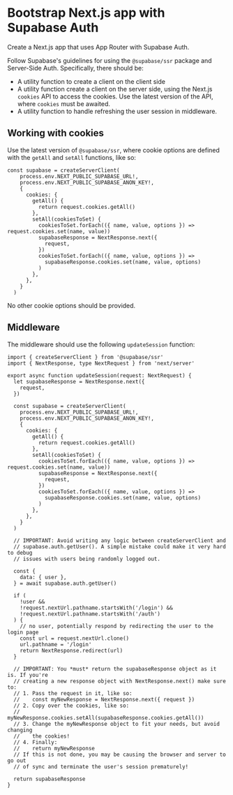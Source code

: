 # Bootstrap Next.js app with Supabase Auth

Create a Next.js app that uses App Router with Supabase Auth.

Follow Supabase's guidelines for using the `@supabase/ssr` package and Server-Side Auth. Specifically, there should be:

- A utility function to create a client on the client side
- A utility function create a client on the server side, using the Next.js `cookies` API to access the cookies. Use the latest version of the API, where `cookies` must be awaited.
- A utility function to handle refreshing the user session in middleware.

## Working with cookies

Use the latest version of `@supabase/ssr`, where cookie options are defined with the `getAll` and `setAll` functions, like so:

```
const supabase = createServerClient(
    process.env.NEXT_PUBLIC_SUPABASE_URL!,
    process.env.NEXT_PUBLIC_SUPABASE_ANON_KEY!,
    {
      cookies: {
        getAll() {
          return request.cookies.getAll()
        },
        setAll(cookiesToSet) {
          cookiesToSet.forEach(({ name, value, options }) => request.cookies.set(name, value))
          supabaseResponse = NextResponse.next({
            request,
          })
          cookiesToSet.forEach(({ name, value, options }) =>
            supabaseResponse.cookies.set(name, value, options)
          )
        },
      },
    }
  )
```

No other cookie options should be provided.

## Middleware

The middleware should use the following `updateSession` function:

```
import { createServerClient } from '@supabase/ssr'
import { NextResponse, type NextRequest } from 'next/server'

export async function updateSession(request: NextRequest) {
  let supabaseResponse = NextResponse.next({
    request,
  })

  const supabase = createServerClient(
    process.env.NEXT_PUBLIC_SUPABASE_URL!,
    process.env.NEXT_PUBLIC_SUPABASE_ANON_KEY!,
    {
      cookies: {
        getAll() {
          return request.cookies.getAll()
        },
        setAll(cookiesToSet) {
          cookiesToSet.forEach(({ name, value, options }) => request.cookies.set(name, value))
          supabaseResponse = NextResponse.next({
            request,
          })
          cookiesToSet.forEach(({ name, value, options }) =>
            supabaseResponse.cookies.set(name, value, options)
          )
        },
      },
    }
  )

  // IMPORTANT: Avoid writing any logic between createServerClient and
  // supabase.auth.getUser(). A simple mistake could make it very hard to debug
  // issues with users being randomly logged out.

  const {
    data: { user },
  } = await supabase.auth.getUser()

  if (
    !user &&
    !request.nextUrl.pathname.startsWith('/login') &&
    !request.nextUrl.pathname.startsWith('/auth')
  ) {
    // no user, potentially respond by redirecting the user to the login page
    const url = request.nextUrl.clone()
    url.pathname = '/login'
    return NextResponse.redirect(url)
  }

  // IMPORTANT: You *must* return the supabaseResponse object as it is. If you're
  // creating a new response object with NextResponse.next() make sure to:
  // 1. Pass the request in it, like so:
  //    const myNewResponse = NextResponse.next({ request })
  // 2. Copy over the cookies, like so:
  //    myNewResponse.cookies.setAll(supabaseResponse.cookies.getAll())
  // 3. Change the myNewResponse object to fit your needs, but avoid changing
  //    the cookies!
  // 4. Finally:
  //    return myNewResponse
  // If this is not done, you may be causing the browser and server to go out
  // of sync and terminate the user's session prematurely!

  return supabaseResponse
}
```
